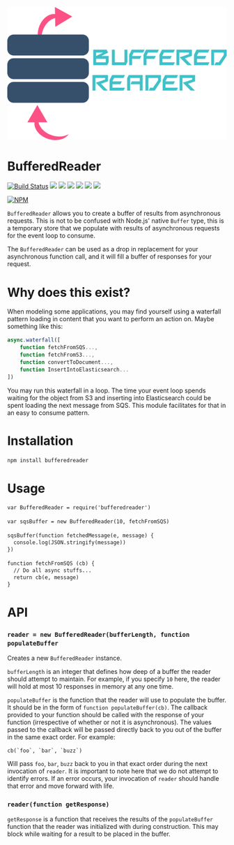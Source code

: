 ![BufferedReader](./docs/logo.png)
# BufferedReader

[![Build Status](https://travis-ci.org/retrohacker/buffered-reader.png?branch=master)](https://travis-ci.org/retrohacker/buffered-reader) ![](https://img.shields.io/github/issues/retrohacker/buffered-reader.svg) ![](https://img.shields.io/npm/dm/bufferedreader.svg) ![](https://img.shields.io/npm/dt/bufferedreader.svg) ![](https://img.shields.io/npm/v/bufferedreader.svg) ![](https://img.shields.io/npm/l/bufferedreader.svg)  ![](https://img.shields.io/twitter/url/https/github.com/retrohacker/bufferedreader.svg?style=social)

[![NPM](https://nodei.co/npm/bufferedreader.png?downloads=true&downloadRank=true&stars=true)](https://nodei.co/npm/bufferedreader/)

`BufferedReader` allows you to create a buffer of results from asynchronous requests. This is not to be confused with Node.js' native `Buffer` type, this is a temporary store that we populate with results of asynchronous requests for the event loop to consume.

The `BufferedReader` can be used as a drop in replacement for your asynchronous function call, and it will fill a buffer of responses for your request.

# Why does this exist?

When modeling some applications, you may find yourself using a waterfall pattern loading in content that you want to perform an action on. Maybe something like this:

```js
async.waterfall([
    function fetchFromSQS...,
    function fetchFromS3...,
    function convertToDocument...,
    function InsertIntoElasticsearch...
])
```

You may run this waterfall in a loop. The time your event loop spends waiting for the object from S3 and inserting into Elasticsearch could be spent loading the next message from SQS. This module facilitates for that in an easy to consume pattern.

# Installation

`npm install bufferedreader`

# Usage

```
var BufferedReader = require('bufferedreader')

var sqsBuffer = new BufferedReader(10, fetchFromSQS)

sqsBuffer(function fetchedMessage(e, message) {
  console.log(JSON.stringify(message))
})

function fetchFromSQS (cb) {
  // Do all async stuffs...
  return cb(e, message)
}
```

# API

### `reader = new BufferedReader(bufferLength, function populateBuffer`

Creates a new `BufferedReader` instance.

`bufferLength` is an integer that defines how deep of a buffer the reader should attempt to maintain. For example, if you specify `10` here, the reader will hold at most 10 responses in memory at any one time.

`populateBuffer` is the function that the reader will use to populate the buffer. It should be in the form of `function populateBuffer(cb)`. The callback provided to your function should be called with the response of your function (irrespective of whether or not it is asynchronous). The values passed to the callback will be passed directly back to you out of the buffer in the same exact order. For example:

```
cb(`foo`, `bar`, `buzz`)
```

Will pass `foo`, `bar`, `buzz` back to you in that exact order during the next invocation of `reader`. It is important to note here that we do not attempt to identify errors. If an error occurs, your invocation of `reader` should handle that error and move forward with life.

### `reader(function getResponse)`

`getResponse` is a function that receives the results of the `populateBuffer` function that the reader was initialized with during construction. This may block while waiting for a result to be placed in the buffer.
